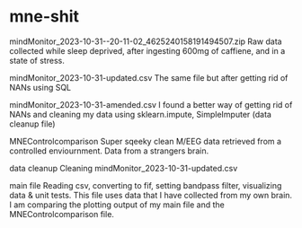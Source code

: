 # mne-shit

mindMonitor_2023-10-31--20-11-02_4625240158191494507.zip
Raw data collected while sleep deprived, after ingesting 600mg of caffiene,  and in a state of stress.

mindMonitor_2023-10-31-updated.csv
The same file but after getting rid of NANs using SQL

mindMonitor_2023-10-31-amended.csv
I found a better way of getting rid of NANs and cleaning my data using sklearn.impute, SimpleImputer
(data cleanup file)

MNEControlcomparison
Super sqeeky clean M/EEG data retrieved from a controlled enviournment. Data from a strangers brain.

data cleanup
Cleaning mindMonitor_2023-10-31-updated.csv

main file 
Reading csv, converting to fif, setting bandpass filter, visualizing data & unit tests. This file uses data that I have collected from my own brain.
I am comparing the plotting output of my main file and the MNEControlcomparison file. 
